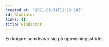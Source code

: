 ```yaml
---
created_at: '2011-03-31T12:23:10Z'
id: Gladiator
links: {}
title: Gladiator
---
```


En krigare som livnär sig på uppvisningsstrider.